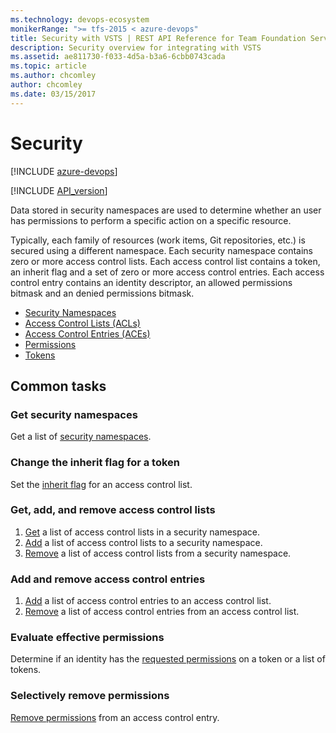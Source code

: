 ```yaml
---
ms.technology: devops-ecosystem
monikerRange: ">= tfs-2015 < azure-devops"
title: Security with VSTS | REST API Reference for Team Foundation Server
description: Security overview for integrating with VSTS
ms.assetid: ae811730-f033-4d5a-b3a6-6cbb0743cada
ms.topic: article
ms.author: chcomley
author: chcomley
ms.date: 03/15/2017
---
```


# Security

[!INCLUDE [azure-devops](../_data/azure-devops-message.md)]

[!INCLUDE [API_version](../_data/version.md)]

Data stored in security namespaces are used to determine whether an user has permissions to perform a specific action on a specific resource.

Typically, each family of resources (work items, Git repositories, etc.) is secured using a different namespace.
Each security namespace contains zero or more access control lists.
Each access control list contains a token, an inherit flag and a set of zero or more access control entries.
Each access control entry contains an identity descriptor, an allowed permissions bitmask and an denied permissions bitmask.

- [Security Namespaces](./securitynamespaces.md)
- [Access Control Lists (ACLs)](./acls.md)
- [Access Control Entries (ACEs)](./aces.md)
- [Permissions](./permissions.md)
- [Tokens](./tokens.md)

## Common tasks

### Get security namespaces

Get a list of [security namespaces](./securitynamespaces.md#getnamespaces).

### Change the inherit flag for a token

Set the [inherit flag](./securitynamespaces.md#inheritflag) for an access control list.

### Get, add, and remove access control lists

1. [Get](./acls.md#get) a list of access control lists in a security namespace.
2. [Add](./acls.md#add) a list of access control lists to a security namespace.
3. [Remove](./acls.md#remove) a list of access control lists from a security namespace.

### Add and remove access control entries

1. [Add](./aces.md#add) a list of access control entries to an access control list.
2. [Remove](./aces.md#remove) a list of access control entries from an access control list.

### Evaluate effective permissions

Determine if an identity has the [requested permissions](./permissions.md#evaluate) on a token or a list of tokens.

### Selectively remove permissions

[Remove permissions](./permissions.md#remove) from an access control entry.
